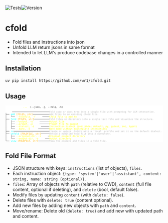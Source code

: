 ![Tests](https://github.com/wr1/cfold/actions/workflows/tests.yml/badge.svg)![Version](https://img.shields.io/github/v/release/wr1/cfold)
# cfold

<!-- `cfold` is a command-line tool that helps you prepare codebases for interaction with Large Language Models (LLMs). It can `fold` a directory of code into a single JSON file and `unfold` a modified version back into a directory structure. -->

- Fold files and instructions into json
- Unfold LLM return jsons in same format
- Intended to let LLM's produce codebase changes in a controlled manner


## Installation

```bash
uv pip install https://github.com/wr1/cfold.git
```

## Usage

<!-- ![Help](docs/assets/help1.svg) -->



![Help](docs/assets/help.svg)


## Fold File Format

- JSON structure with keys: `instructions` (list of objects), `files`.
- Each instruction object: `{type: 'system'|'user'|'assistant', content: string, name: string (optional)}`.
- `files`: Array of objects with `path` (relative to CWD), `content` (full file content, optional if deleting), and `delete` (bool, default false).
- Modify files by updating `content` (with `delete: false`).
- Delete files with `delete: true` (content optional).
- Add new files by adding new objects with `path` and `content`.
- Move/rename: Delete old (`delete: true`) and add new with updated path and content.

